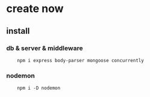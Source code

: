 # create now

## install

### db & server & middleware

```shell
    npm i express body-parser mongoose concurrently
```

### nodemon

```shell
    npm i -D nodemon
```
